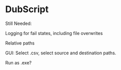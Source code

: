 # DubScript
Still Needed:

Logging for fail states, including file overwrites

Relative paths

GUI: Select .csv, select source and destination paths.

Run as .exe?
